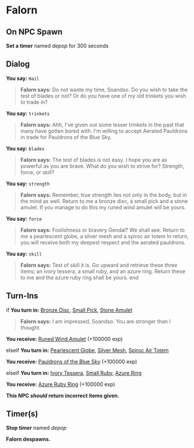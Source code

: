 # Falorn
## On NPC Spawn

**Set a timer** named *depop* for 300 seconds
## Dialog

**You say:** `Hail`



>**Falorn says:** Do not waste my time, Soandso.  Do you wish to take the test of blades or not? Or do you have one of my old trinkets you wish to trade in?

**You say:** `trinkets`



>**Falorn says:** Ahh, I've given out some lesser trinkets in the past that many have gotten bored with.  I'm willing to accept Aerated Pauldrons in trade for Pauldrons of the Blue Sky.

**You say:** `blades`



>**Falorn says:** The test of blades is not easy.  I hope you are as powerful as you are brave.  What do you wish to strive for? Strength, force, or skill?

**You say:** `strength`




>**Falorn says:** Remember, true strength lies not only in the body, but in the mind as well. Return to me a bronze disc, a small pick and a stone amulet. If you manage to do this my runed wind amulet will be yours.

**You say:** `force`





>**Falorn says:** Foolishness or bravery Gendal?  We shall see. Return to me a pearlescent globe, a silver mesh and a spiroc air totem  In return, you will receive both my deepest respect and the aerated pauldrons.

**You say:** `skill`





>**Falorn says:** Test of skill it is. Go upward and retrieve these three items; an ivory tessera, a small ruby, and an azure ring. Return these to me and the azure ruby ring shall be yours.
end

## Turn-Ins



if **You turn in:** [Bronze Disc](/item/20935), [Small Pick](/item/20972), [Stone Amulet](/item/20973)





>**Falorn says:** I am impressed, Soandso. You are stronger than I thought.


 **You receive:**  [Runed Wind Amulet](/item/14569) (+100000 exp)


elseif **You turn in:** [Pearlescent Globe](/item/20942), [Silver Mesh](/item/20974), [Spiroc Air Totem](/item/20975)




 **You receive:**  [Pauldrons of the Blue Sky](/item/27701) (+100000 exp)


elseif **You turn in:** [Ivory Tessera](/item/20928), [Small Ruby](/item/20970), [Azure Ring](/item/20971)




 **You receive:**  [Azure Ruby Ring](/item/14551) (+100000 exp)


**This NPC *should* return incorrect items given.**

## Timer(s)

**Stop timer** named *depop*

**Falorn despawns.**




